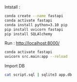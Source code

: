 Intstall :
```bash
conda create --name fastapi
conda activate fastapi
conda install python=3.10 pip
pip install uvicorn fastapi
pip install SQLAlchemy
```

Run : [http://localhost:8000/](http://localhost:8000/)
```bash
conda activate fastapi
uvicorn src.main:app --reload
```

Import DB
```bash
cat script.sql | sqlite3 app.db
```


